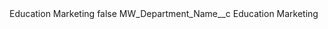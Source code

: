 <?xml version="1.0" encoding="UTF-8"?>
<CustomMetadata xmlns="http://soap.sforce.com/2006/04/metadata" xmlns:xsi="http://www.w3.org/2001/XMLSchema-instance" xmlns:xsd="http://www.w3.org/2001/XMLSchema">
    <label>Education Marketing</label>
    <protected>false</protected>
    <values>
        <field>MW_Department_Name__c</field>
        <value xsi:type="xsd:string">Education Marketing</value>
    </values>
</CustomMetadata>

